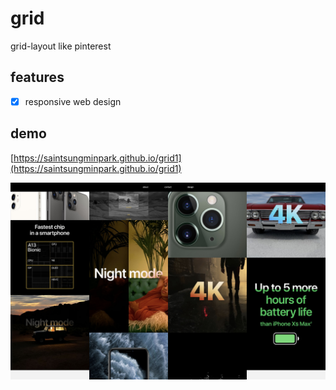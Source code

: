 # grid
grid-layout like pinterest

## features
- [x] responsive web design

## demo
[https://saintsungminpark.github.io/grid1](https://saintsungminpark.github.io/grid1)

![ex_screenshot](./screenshot1.jpg)
